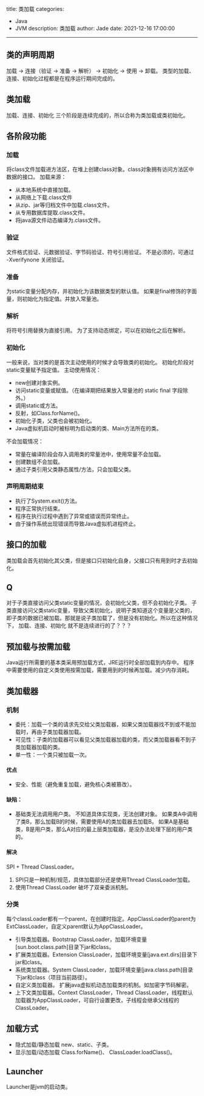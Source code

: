 title: 类加载
categories:
  - Java
  - JVM
description: 类加载
author: Jade
date: 2021-12-16 17:00:00
---

## 类的声明周期
加载 -> 连接（验证 -> 准备 -> 解析） -> 初始化 -> 使用 -> 卸载。
类型的加载、连接、初始化过程都是在程序运行期间完成的。

## 类加载
加载、连接、初始化 三个阶段是连续完成的，所以合称为类加载或类初始化。

## 各阶段功能
### 加载
将class文件加载进方法区，在堆上创建class对象。class对象拥有访问方法区中数据的接口。
加载来源：
- 从本地系统中直接加载。
- 从网络上下载.class文件
- 从zip、jar等归档文件中加载.class文件。
- 从专用数据库提取.class文件。
- 将java源文件动态编译为.class文件。

### 验证
文件格式验证、元数据验证、字节码验证、符号引用验证。
不是必须的，可通过 -Xverifynone 关闭验证。

### 准备
为static变量分配内存，并初始化为该数据类型的默认值。
如果是final修饰的字面量，则初始化为指定值。并放入常量池。

### 解析
将符号引用替换为直接引用。
为了支持动态绑定，可以在初始化之后在解析。

### 初始化
一般来说，当对类的是首次主动使用的时候才会导致类的初始化。
初始化阶段对static变量赋予指定值。
主动使用情况：
- new创建对象实例。
- 访问static变量或赋值。（在编译期把结果放入常量池的 static final 字段除外。）
- 调用static或方法。
- 反射，如Class.forName()。
- 初始化子类，父类也会被初始化。
- Java虚拟机启动时被标明为启动类的类、Main方法所在的类。

不会加载情况：
- 常量在编译阶段会存入调用类的常量池中，使用常量不会加载。
- 创建数组不会加载。
- 通过子类引用父类静态属性/方法，只会加载父类。

### 声明周期结束
- 执行了System.exit()方法。
- 程序正常执行结束。
- 程序在执行过程中遇到了异常或错误而异常终止。
- 由于操作系统出现错误而导致Java虚拟机进程终止。

## 接口的加载
类加载会首先初始化其父类，但是接口只初始化自身，父接口只有用到时才去初始化。

## Q
对于子类直接访问父类static变量的情况，会初始化父类，但不会初始化子类。
子类直接访问父类static变量，导致父类初始化，说明子类知道这个变量是父类的，即子类的数据已被加载。那就是说子类加载了，但是没有初始化。所以在这种情况下， 加载、连接、初始化 就不是连续进行的了？？？

## 预加载与按需加载
Java运行所需要的基本类采用预加载方式，JRE运行时全部加载到内存中。
程序中需要使用的自定义类使用按需加载，需要用到的时候再加载。减少内存消耗。

## 类加载器
### 机制
- 委托：加载一个类的请求先交给父类加载器，如果父类加载器找不到或不能加载时，再由子类加载器加载。
- 可见性：子类的加载器可以看见父类加载器加载的类，而父类加载器看不到子类加载器加载的类。
- 单一性：一个类只被加载一次。

#### 优点
- 安全、性能（避免重复加载，避免核心类被篡改）。

#### 缺陷：
- 基础类无法调用用户类。
  不知道具体实现类，无法创建对象。
  如果类A中调用了类B，那么加载B的时候，需要使用A的类加载器去加载B。 如果A是基础类，B是用户类，那么A对应的最上层类加载器，是没办法处理下层的用户类的。

#### 解决
SPI + Thread ClassLoader。
  1. SPI只是一种机制/规范，具体加载部分还是使用Thread ClassLoader加载。
  2. 使用Thread ClassLoader 破坏了双亲委派机制。

### 分类
每个classLoader都有一个parent，在创建时指定。AppClassLoader的parent为ExtClassLoader，自定义parent默认为AppClassLoader。

- 引导类加载器。Bootstrap ClassLoader，加载环境变量[sun.boot.class.path]目录下jar和class。
- 扩展类加载器。Extension ClassLoader，加载环境变量[java.ext.dirs]目录下jar和class。
- 系统类加载器。System ClassLoader，加载环境变量[java.class.path]目录下jar和class（项目当前路径）。
- 自定义类加载器。 扩展java虚拟机动态加载类的机制。如加密字节码解密。
- 上下文类加载器。Context ClassLoader，Thread ClassLoader，线程默认加载器为AppClassLoader，可自行设置更改，子线程会继承父线程的ClassLoader。

## 加载方式
- 隐式加载/静态加载 new、static、子类。
- 显示加载/动态加载 Class.forName()、 ClassLoader.loadClass()。

## Launcher
Launcher是jvm的启动类。
